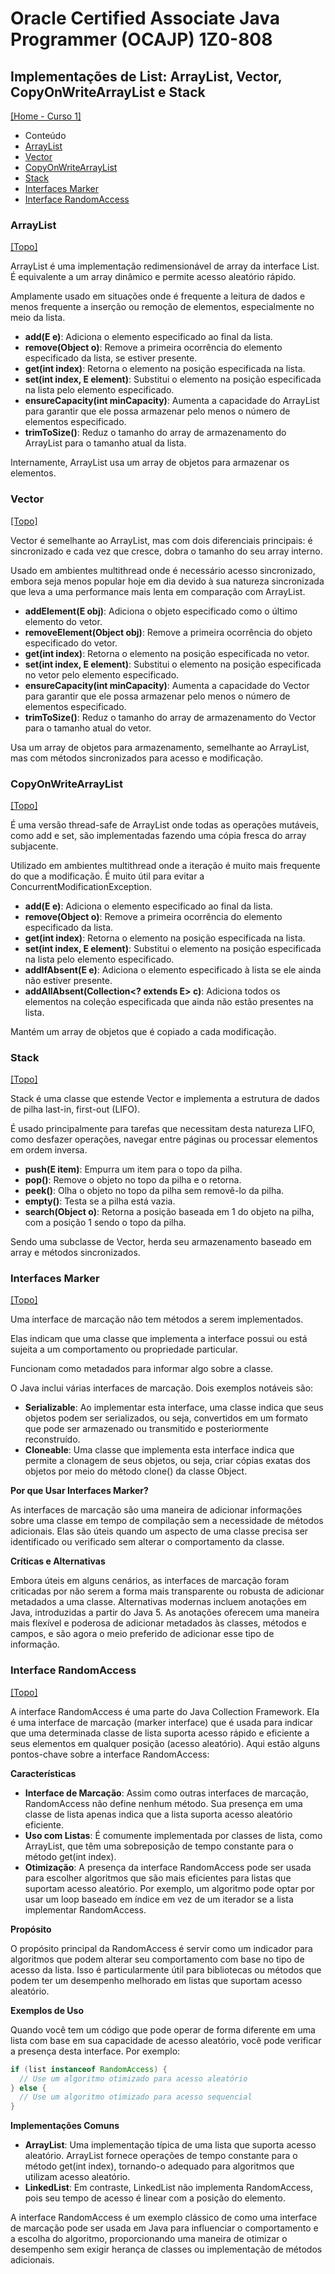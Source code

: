 # Oracle Certified Associate Java Programmer (OCAJP) 1Z0-808

## Implementações de List: ArrayList, Vector, CopyOnWriteArrayList e Stack

[[Home - Curso 1]](../../README.md#curso-1)<br />

- Conteúdo
 - [ArrayList](#arraylist)
 - [Vector](#vector)
 - [CopyOnWriteArrayList](#copyonwritearraylist)
 - [Stack](#stack)
 - [Interfaces Marker](#interfaces-marker)
 - [Interface RandomAccess](#interface-randomaccess)

### ArrayList
[[Topo]](#)<br />

ArrayList é uma implementação redimensionável de array da interface List. É equivalente a um array dinâmico e permite acesso aleatório rápido.

Amplamente usado em situações onde é frequente a leitura de dados e menos frequente a inserção ou remoção de elementos, especialmente no meio da lista.

- **add(E e)**: Adiciona o elemento especificado ao final da lista.
- **remove(Object o)**: Remove a primeira ocorrência do elemento especificado da lista, se estiver presente.
- **get(int index)**: Retorna o elemento na posição especificada na lista.
- **set(int index, E element)**: Substitui o elemento na posição especificada na lista pelo elemento especificado.
- **ensureCapacity(int minCapacity)**: Aumenta a capacidade do ArrayList para garantir que ele possa armazenar pelo menos o número de elementos especificado.
- **trimToSize()**: Reduz o tamanho do array de armazenamento do ArrayList para o tamanho atual da lista.

Internamente, ArrayList usa um array de objetos para armazenar os elementos.

### Vector
[[Topo]](#)<br />

Vector é semelhante ao ArrayList, mas com dois diferenciais principais: é sincronizado e cada vez que cresce, dobra o tamanho do seu array interno.

Usado em ambientes multithread onde é necessário acesso sincronizado, embora seja menos popular hoje em dia devido à sua natureza sincronizada que leva a uma performance mais lenta em comparação com ArrayList.

- **addElement(E obj)**: Adiciona o objeto especificado como o último elemento do vetor.
- **removeElement(Object obj)**: Remove a primeira ocorrência do objeto especificado do vetor.
- **get(int index)**: Retorna o elemento na posição especificada no vetor.
- **set(int index, E element)**: Substitui o elemento na posição especificada no vetor pelo elemento especificado.
- **ensureCapacity(int minCapacity)**: Aumenta a capacidade do Vector para garantir que ele possa armazenar pelo menos o número de elementos especificado.
- **trimToSize()**: Reduz o tamanho do array de armazenamento do Vector para o tamanho atual do vetor.

Usa um array de objetos para armazenamento, semelhante ao ArrayList, mas com métodos sincronizados para acesso e modificação.

### CopyOnWriteArrayList
[[Topo]](#)<br />

É uma versão thread-safe de ArrayList onde todas as operações mutáveis, como add e set, são implementadas fazendo uma cópia fresca do array subjacente.

Utilizado em ambientes multithread onde a iteração é muito mais frequente do que a modificação. É muito útil para evitar a ConcurrentModificationException.

- **add(E e)**: Adiciona o elemento especificado ao final da lista.
- **remove(Object o)**: Remove a primeira ocorrência do elemento especificado da lista.
- **get(int index)**: Retorna o elemento na posição especificada na lista.
- **set(int index, E element)**: Substitui o elemento na posição especificada na lista pelo elemento especificado.
- **addIfAbsent(E e)**: Adiciona o elemento especificado à lista se ele ainda não estiver presente.
- **addAllAbsent(Collection<? extends E> c)**: Adiciona todos os elementos na coleção especificada que ainda não estão presentes na lista.

Mantém um array de objetos que é copiado a cada modificação.

### Stack
[[Topo]](#)<br />

Stack é uma classe que estende Vector e implementa a estrutura de dados de pilha last-in, first-out (LIFO).

É usado principalmente para tarefas que necessitam desta natureza LIFO, como desfazer operações, navegar entre páginas ou processar elementos em ordem inversa.

- **push(E item)**: Empurra um item para o topo da pilha.
- **pop()**: Remove o objeto no topo da pilha e o retorna.
- **peek()**: Olha o objeto no topo da pilha sem removê-lo da pilha.
- **empty()**: Testa se a pilha está vazia.
- **search(Object o)**: Retorna a posição baseada em 1 do objeto na pilha, com a posição 1 sendo o topo da pilha.

Sendo uma subclasse de Vector, herda seu armazenamento baseado em array e métodos sincronizados.

### Interfaces Marker
[[Topo]](#)<br />

Uma interface de marcação não tem métodos a serem implementados.

Elas indicam que uma classe que implementa a interface possui ou está sujeita a um comportamento ou propriedade particular.

Funcionam como metadados para informar algo sobre a classe.

O Java inclui várias interfaces de marcação. Dois exemplos notáveis são:

- **Serializable**: Ao implementar esta interface, uma classe indica que seus objetos podem ser serializados, ou seja, convertidos em um formato que pode ser armazenado ou transmitido e posteriormente reconstruído.
- **Cloneable**: Uma classe que implementa esta interface indica que permite a clonagem de seus objetos, ou seja, criar cópias exatas dos objetos por meio do método clone() da classe Object.

**Por que Usar Interfaces Marker?**

As interfaces de marcação são uma maneira de adicionar informações sobre uma classe em tempo de compilação sem a necessidade de métodos adicionais. Elas são úteis quando um aspecto de uma classe precisa ser identificado ou verificado sem alterar o comportamento da classe.

**Críticas e Alternativas**

Embora úteis em alguns cenários, as interfaces de marcação foram criticadas por não serem a forma mais transparente ou robusta de adicionar metadados a uma classe. Alternativas modernas incluem anotações em Java, introduzidas a partir do Java 5. As anotações oferecem uma maneira mais flexível e poderosa de adicionar metadados às classes, métodos e campos, e são agora o meio preferido de adicionar esse tipo de informação.

### Interface RandomAccess
[[Topo]](#)<br />

A interface RandomAccess é uma parte do Java Collection Framework. Ela é uma interface de marcação (marker interface) que é usada para indicar que uma determinada classe de lista suporta acesso rápido e eficiente a seus elementos em qualquer posição (acesso aleatório). Aqui estão alguns pontos-chave sobre a interface RandomAccess:

**Características**

- **Interface de Marcação**: Assim como outras interfaces de marcação, RandomAccess não define nenhum método. Sua presença em uma classe de lista apenas indica que a lista suporta acesso aleatório eficiente.
- **Uso com Listas**: É comumente implementada por classes de lista, como ArrayList, que têm uma sobreposição de tempo constante para o método get(int index).
- **Otimização**: A presença da interface RandomAccess pode ser usada para escolher algoritmos que são mais eficientes para listas que suportam acesso aleatório. Por exemplo, um algoritmo pode optar por usar um loop baseado em índice em vez de um iterador se a lista implementar RandomAccess.

**Propósito**

O propósito principal da RandomAccess é servir como um indicador para algoritmos que podem alterar seu comportamento com base no tipo de acesso da lista. Isso é particularmente útil para bibliotecas ou métodos que podem ter um desempenho melhorado em listas que suportam acesso aleatório.

**Exemplos de Uso**

Quando você tem um código que pode operar de forma diferente em uma lista com base em sua capacidade de acesso aleatório, você pode verificar a presença desta interface. Por exemplo:

```java
if (list instanceof RandomAccess) {
  // Use um algoritmo otimizado para acesso aleatório
} else {
  // Use um algoritmo otimizado para acesso sequencial
}
```

**Implementações Comuns**

- **ArrayList**: Uma implementação típica de uma lista que suporta acesso aleatório. ArrayList fornece operações de tempo constante para o método get(int index), tornando-o adequado para algoritmos que utilizam acesso aleatório.
- **LinkedList**: Em contraste, LinkedList não implementa RandomAccess, pois seu tempo de acesso é linear com a posição do elemento.

A interface RandomAccess é um exemplo clássico de como uma interface de marcação pode ser usada em Java para influenciar o comportamento e a escolha do algoritmo, proporcionando uma maneira de otimizar o desempenho sem exigir herança de classes ou implementação de métodos adicionais.
